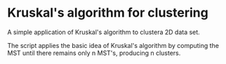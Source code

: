 # Kruskal's algorithm for clustering

A simple application of Kruskal's algorithm to clustera 2D data set. 

The script applies the basic idea of Kruskal's algorithm by computing the MST until there remains only n MST's, producing n clusters.  
